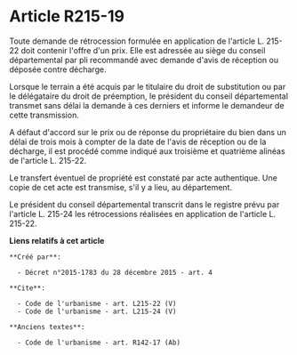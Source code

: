 # Article R215-19

Toute demande de rétrocession formulée en application de l'article L. 215-22 doit contenir l'offre d'un prix. Elle est
adressée au siège du conseil départemental par pli recommandé avec demande d'avis de réception ou déposée contre décharge. 

Lorsque le terrain a été acquis par le titulaire du droit de substitution ou par le délégataire du droit de préemption, le
président du conseil départemental transmet sans délai la demande à ces derniers et informe le demandeur de cette
transmission. 

A défaut d'accord sur le prix ou de réponse du propriétaire du bien dans un délai de trois mois à compter de la date de
l'avis de réception ou de la décharge, il est procédé comme indiqué aux troisième et quatrième alinéas de l'article L.
215-22. 

Le transfert éventuel de propriété est constaté par acte authentique. Une copie de cet acte est transmise, s'il y a lieu, au
département. 

Le président du conseil départemental transcrit dans le registre prévu par l'article L. 215-24 les rétrocessions réalisées en
application de l'article L. 215-22.

**Liens relatifs à cet article**

	**Créé par**:

	  - Décret n°2015-1783 du 28 décembre 2015 - art. 4

	**Cite**:

	  - Code de l'urbanisme - art. L215-22 (V)
	  - Code de l'urbanisme - art. L215-24 (V)

	**Anciens textes**:

	  - Code de l'urbanisme - art. R142-17 (Ab)
